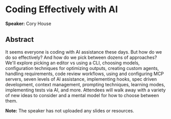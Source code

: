 ﻿# Coding Effectively with AI

**Speaker:** Cory House

## Abstract

It seems everyone is coding with AI assistance these days. But how do we do so effectively? And how do we pick between dozens of approaches? We'll explore picking an editor vs using a CLI, choosing models, configuration techniques for optimizing outputs, creating custom agents, handling requirements, code review workflows, using and configuring MCP servers, seven levels of AI assistance, implementing hooks, spec driven development, context management, prompting techniques, learning modes, implementing tests via AI, and more. Attendees will walk away with a variety of new ideas to consider and a mental model for how to choose between them.

**Note:** The speaker has not uploaded any slides or resources.
